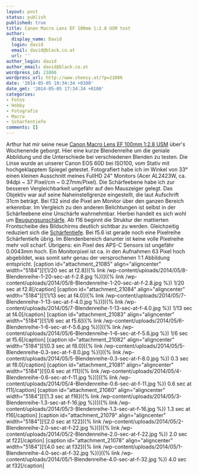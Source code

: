 ```yaml
---
layout: post
status: publish
published: true
title: Canon Macro Lens EF 100mm 1:2.8 USM test
author:
  display_name: David
  login: david
  email: david@black.co.at
  url: ''
author_login: david
author_email: david@black.co.at
wordpress_id: 21086
wordpress_url: http://www.cheesy.at/?p=21086
date: '2014-05-05 19:34:34 +0100'
date_gmt: '2014-05-05 17:34:34 +0100'
categories:
- Fotos
- Hobby
- Fotografie
- Macro
- Schärfentiefe
comments: []
---
```

Arthur hat mir seine neue [Canon Macro Lens EF 100mm 1:2.8 USM](http://shop.usa.canon.com/shop/en/catalog/ef-100mm-f-28-macro-usm "Canon Shop") über's Wochenende geborgt. Hier eine kurze Blendenreihe um die geniale Abbildung und die Unterschiede bei verschiedenen Blenden zu testen.
Die Linse wurde an unserer Canon EOS 60D bei ISO100, vom Stativ mit hochgeklapptem Spiegel getestet. Fotografiert habe ich im Winkel von 33° einen kleinen Ausschnitt meines FullHD 24" Monitors (Acer AL2423W, ca. 94dpi ~ 37 Pixel/cm ~ 0.27mm/Pixel). Die Schärfeebene habe ich zur besseren Vergleichbarkeit ungefähr auf den Mauszeiger gelegt. Das Objektiv war auf seine Naheinstellgrenze eingestellt, die laut Aufschrift 31cm beträgt.
Bei f32 sind die Pixel am Monitor über den ganzen Bereich erkennbar. Im Vergleich zu den anderen Belichtungen ist selbst in der Schärfeebene eine Unschärfe wahrnehmbar. Hierbei handelt es sich wohl um [Beugungsunschärfe](https://de.wikipedia.org/wiki/Beugungsunsch%C3%A4rfe). Ab f16 beginnt die Struktur der mattierten Frontscheibe des Bildschirms deutlich sichtbar zu werden. Gleichzeitig reduziert sich die [Schärfentiefe](https://de.wikipedia.org/wiki/Sch%C3%A4rfentiefe). Bei f5.6 ist gerade noch eine Pixelreihe Schärfentiefe übrig. Im Blendenbereich darunter ist keine volle Pixelreihe mehr voll scharf.
Übrigens: ein Pixel des APS-C Sensors ist ungefähr 0.0043mm hoch. Ein Monitorpixel ist ca.&nbsp;in den Aufnahmen 63 Pixel hoch abgebildet, was somit sehr genau der versprochenen 1:1 Abbildung entspricht.
[caption id="attachment\_21085" align="aligncenter" width="5184"][![1/20 sec at f2.8]({% link /wp-content/uploads/2014/05/8-Blendenreihe-1-20-sec-at-f-2.8.jpg %})]({% link /wp-content/uploads/2014/05/8-Blendenreihe-1-20-sec-at-f-2.8.jpg %}) 1/20 sec at f2.8[/caption]
[caption id="attachment\_21084" align="aligncenter" width="5184"][![1/13 sec at f4.0]({% link /wp-content/uploads/2014/05/7-Blendenreihe-1-13-sec-at-f-4.0.jpg %})]({% link /wp-content/uploads/2014/05/7-Blendenreihe-1-13-sec-at-f-4.0.jpg %}) 1/13 sec at f4.0[/caption]
[caption id="attachment\_21083" align="aligncenter" width="5184"][![1/6 sec at f5.6]({% link /wp-content/uploads/2014/05/6-Blendenreihe-1-6-sec-at-f-5.6.jpg %})]({% link /wp-content/uploads/2014/05/6-Blendenreihe-1-6-sec-at-f-5.6.jpg %}) 1/6 sec at f5.6[/caption]
[caption id="attachment\_21082" align="aligncenter" width="5184"][![0.3 sec at f8.0]({% link /wp-content/uploads/2014/05/5-Blendenreihe-0.3-sec-at-f-8.0.jpg %})]({% link /wp-content/uploads/2014/05/5-Blendenreihe-0.3-sec-at-f-8.0.jpg %}) 0.3 sec at f8.0[/caption]
[caption id="attachment\_21081" align="aligncenter" width="5184"][![0.6 sec at f11]({% link /wp-content/uploads/2014/05/4-Blendenreihe-0.6-sec-at-f-11.jpg %})]({% link /wp-content/uploads/2014/05/4-Blendenreihe-0.6-sec-at-f-11.jpg %}) 0.6 sec at f11[/caption]
[caption id="attachment\_21080" align="aligncenter" width="5184"][![1.3 sec at f16]({% link /wp-content/uploads/2014/05/3-Blendenreihe-1.3-sec-at-f-16.jpg %})]({% link /wp-content/uploads/2014/05/3-Blendenreihe-1.3-sec-at-f-16.jpg %}) 1.3 sec at f16[/caption]
[caption id="attachment\_21079" align="aligncenter" width="5184"][![2.0 sec at f22]({% link /wp-content/uploads/2014/05/2-Blendenreihe-2.0-sec-at-f-22.jpg %})]({% link /wp-content/uploads/2014/05/2-Blendenreihe-2.0-sec-at-f-22.jpg %}) 2.0 sec at f22[/caption]
[caption id="attachment\_21078" align="aligncenter" width="5184"][![4.0 sec at f32]({% link /wp-content/uploads/2014/05/1-Blendenreihe-4.0-sec-at-f-32.jpg %})]({% link /wp-content/uploads/2014/05/1-Blendenreihe-4.0-sec-at-f-32.jpg %}) 4.0 sec at f32[/caption]
